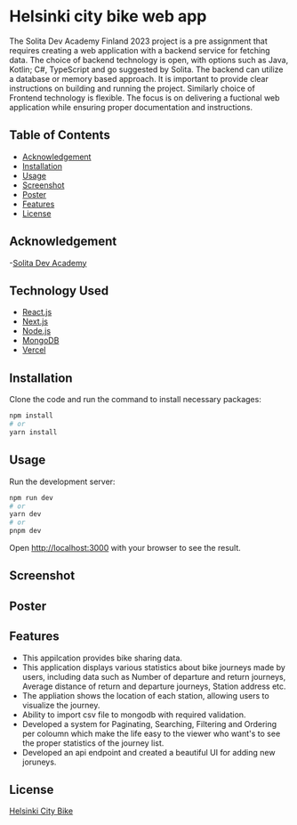 # Helsinki city bike web app

The Solita Dev Academy Finland 2023 project is a pre assignment that requires creating a web application with a backend service for fetching data. The choice of backend technology is open, with options such as Java, Kotlin; C#, TypeScript and go suggested by Solita. The backend can utilize a database or memory based approach. It is important to provide clear instructions on building and running the project. Similarly choice of Frontend  technology is flexible. The focus is on delivering a fuctional web application while ensuring proper documentation and instructions. 

## Table of Contents

- [Acknowledgement](#acknowledgement)
- [Installation](#installation)
- [Usage](#usage)
- [Screenshot](#screenshot)
- [Poster](#poster)
- [Features](#features)
- [License](#license)


## Acknowledgement 
-[Solita Dev Academy](https://www.solita.fi/en/academy/)

## Technology Used
- [React.js](https://react.dev/)
- [Next.js](https://nextjs.org/)
- [Node.js](https://nodejs.org/)
- [MongoDB](https://www.mongodb.com/)
- [Vercel](https://vercel.com/)

## Installation
Clone the code and run the command to install necessary packages:
```bash
npm install
# or
yarn install

```

## Usage

Run the development server:

```bash
npm run dev
# or
yarn dev
# or
pnpm dev
```
Open [http://localhost:3000](http://localhost:3000) with your browser to see the result.

## Screenshot 


## Poster



## Features

- This appilcation provides bike sharing data.
- This application displays various statistics about bike journeys made by users, including data such as Number of departure and return   journeys, Average distance of return and departure journeys, Station address etc.
- The appliation shows the location of each station, allowing users to visualize the journey.
- Ability to import csv file to mongodb with required validation.
- Developed a system for Paginating, Searching, Filtering and Ordering per coloumn which make the life easy to the viewer who want's to   see the proper statistics of the journey list.
- Developed an api endpoint and created a beautiful UI for adding new joruneys.
<!-- ## Contributing

State if you are open to contributions and provide guidelines for other developers who want to contribute to your project. Include instructions on how to submit issues or pull requests. -->

## License
[Helsinki City Bike](https://www.avoindata.fi/data/en_GB/dataset/hsl-n-kaupunkipyoraasemat/resource/a23eef3a-cc40-4608-8aa2-c730d17e8902)

<!-- ## Contact

Provide your contact information or any relevant links (e.g., personal website, email, social media) if users have questions or want to reach out to you. -->




